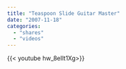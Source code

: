 ```yaml
---
title: "Teaspoon Slide Guitar Master"
date: "2007-11-18"
categories:
  - "shares"
  - "videos"
---
```


<div style="width: 70vw;">{{< youtube hw_8eIlt1Xg>}}</div>
